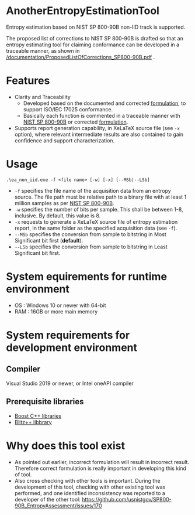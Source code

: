 # AnotherEntropyEstimationTool
Entropy estimation based on NIST SP 800-90B non-IID track is supported.

The proposed list of corrections to NIST SP 800-90B is drafted so that an entropy estimating tool for claiming conformance can be developed in a traceable manner, as shown in [/documentation/ProposedListOfCorrections_SP800-90B.pdf](https://github.com/g-g-sakura/AnotherEntropyEstimationTool/blob/main/documentation/ProposedListOfCorrections_SP800-90B.pdf) .

# Features
- Clarity and Traceability
  - Developed based on the documented and corrected [formulation](https://github.com/g-g-sakura/AnotherEntropyEstimationTool/blob/main/documentation/ProposedListOfCorrections_SP800-90B.pdf), to support ISO/IEC 17025 conformance.
  - Basically each function is commented in a traceable manner with [NIST SP 800-90B](https://doi.org/10.6028/NIST.SP.800-90B) or corrected [formulation](https://github.com/g-g-sakura/AnotherEntropyEstimationTool/blob/main/documentation/ProposedListOfCorrections_SP800-90B.pdf).
- Supports report generation capability, in XeLaTeX source file (see ```-x``` option), where relevant intermediate results are also contained to gain confidence and support characterization.

# Usage
```
.\ea_non_iid.exe -f <file name> [-w] [-x] [--MSb|--LSb]
```

- ```-f``` specifies the file name of the acquisition data from an entropy source.  The file path must be relative path to a binary file with at least 1 million samples as per [NIST SP 800-90B](https://doi.org/10.6028/NIST.SP.800-90B).
- ```-w``` specifies the number of bits per sample.  This shall be between 1-8, inclusive.  By default, this value is 8.
- ```-x``` requests to generate a XeLaTeX source file of entropy estimation report, in the same folder as the specified acquisition data (see ```-f```).
- ```--MSb``` specifies the conversion from sample to bitstring in Most Significant bit first (**default**). 
- ```--LSb``` specifies the conversion from sample to bitstring in Least Significant bit first.

# System equirements for runtime environment
- OS : Windows 10 or newer with 64-bit
- RAM : 16GB or more main memory

# System requirements for development environment
## Compiler
Visual Studio 2019 or newer, or Intel oneAPI compiler

## Prerequisite libraries
- [Boost C++ libraries](https://www.boost.org/)
- [Blitz++ libbrary](https://github.com/blitzpp/blitz)

# Why does this tool exist
- As pointed out earlier, incorrect formulation will result in incorrect result. Therefore correct formulation is really important in developing this kind of tool.
- Also cross checking with other tools is important. 
During the development of this tool, checking with other existing tool was performed, and one identified inconsistency was reported to a developer of the other tool:
https://github.com/usnistgov/SP800-90B_EntropyAssessment/issues/170
